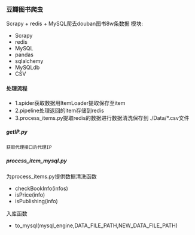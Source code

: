 ### 豆瓣图书爬虫

Scrapy + redis + MySQL爬去douban图书8w条数据
模块:

- Scrapy
- redis
- MySQL
- pandas
- sqlalchemy
- MySQLdb
- CSV
#### 处理流程 

- 1.spider获取数据用ItemLoader提取保存至item
- 2.pipeline处理返回的item存储到redis
- 3.process_items.py提取redis的数据进行数据清洗保存到 ./Data/*.csv文件


##### getIP.py

```
获取代理接口的代理IP
```
##### process_item_mysql.py
为process_items.py提供数据清洗函数
- checkBookInfo(infos)
- isPrice(info)
- isPublishing(info)  

入库函数
- to_mysql(mysql_engine,DATA_FILE_PATH,NEW_DATA_FILE_PATH)
